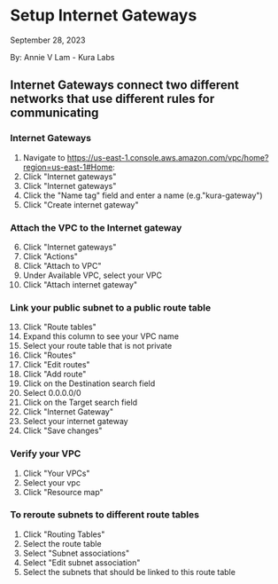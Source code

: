 # Setup Internet Gateways

September 28, 2023

By:  Annie V Lam - Kura Labs

## Internet Gateways connect two different networks that use different rules for communicating

### Internet Gateways

1.  Navigate to https://us-east-1.console.aws.amazon.com/vpc/home?region=us-east-1#Home:
2.  Click "Internet gateways"
3.  Click "Internet gateways"
4.  Click the "Name tag" field and enter a name (e.g."kura-gateway")
5.  Click "Create internet gateway"

### Attach the VPC to the Internet gateway
6.  Click "Internet gateways"
7.  Click "Actions"
8.  Click "Attach to VPC"
9.  Under Available VPC, select your VPC
10. Click "Attach internet gateway"

### Link your public subnet to a public route table
13.  Click "Route tables"
14.  Expand this column to see your VPC name
15.  Select your route table that is not private
16.  Click "Routes"
17.  Click "Edit routes"
18.  Click "Add route"
19.  Click on the Destination search field
20.  Select 0.0.0.0/0
21.  Click on the Target search field
22.  Click "Internet Gateway"
23.  Select your internet gateway
24.  Click "Save changes"

### Verify your VPC
1.  Click "Your VPCs"
2.  Select your vpc
3.  Click "Resource map"

### To reroute subnets to different route tables
1.  Click "Routing Tables"
2.  Select the route table
3.  Select "Subnet associations"
4.  Select "Edit subnet association"
5.  Select the subnets that should be linked to this route table
   

